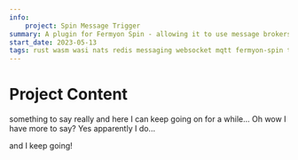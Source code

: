```yaml
---
info:
    project: Spin Message Trigger
summary: A plugin for Fermyon Spin - allowing it to use message brokers as triggers for wasm modules, and to publish the results from these modules to message brokers. At the moment, it supports an In-Memory broker, Redis, and NATS, as well as creating an HTTP gateway for publishing to the broker & WebSocket connection for subscribing to messages on specific subjects.
start_date: 2023-05-13
tags: rust wasm wasi nats redis messaging websocket mqtt fermyon-spin tdd architecture
---
```


# Project Content

something to say really and here I can keep going on for a while...
Oh wow I have more to say? Yes apparently I do...

and I keep going!